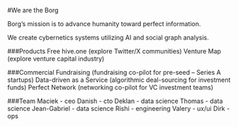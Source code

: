 #We are the Borg

Borg’s mission is to advance humanity toward perfect information. 

We create cybernetics systems utilizing AI and social graph analysis. 

###Products
Free
hive.one (explore Twitter/X communities) 
Venture Map (explore venture capital industry) 

###Commercial 
Fundraising (fundraising co-pilot for pre-seed – Series A startups)
Data-driven as a Service (algorithmic deal-sourcing for investment funds) 
Perfect Network (networking co-pilot for VC investment teams) 

###Team
Maciek - ceo 
Danish - cto
Deklan - data science
Thomas - data science
Jean-Gabriel - data science
Rishi - engineering
Valery - ux/ui 
Dirk - ops 
